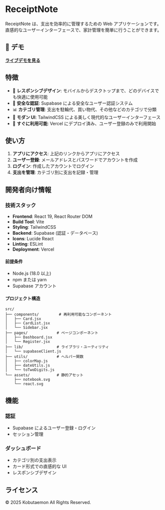 # ReceiptNote

ReceiptNote は、支出を効率的に管理するための Web アプリケーションです。直感的なユーザーインターフェースで、家計管理を簡単に行うことができます。

## 🚀 デモ

[**ライブデモを見る**](https://receipt-note.vercel.app/)

## 特徴

- 📱 **レスポンシブデザイン**: モバイルからデスクトップまで、どのデバイスでも快適に使用可能
- 🔐 **安全な認証**: Supabase による安全なユーザー認証システム
- 📊 **カテゴリ管理**: 支出を駐輪代、買い物代、その他などのカテゴリで分類
- 🎨 **モダン UI**: TailwindCSS による美しく現代的なユーザーインターフェース
- 🚀 **すぐに利用可能**: Vercel にデプロイ済み、ユーザー登録のみで利用開始

## 使い方

1. **アプリにアクセス**: 上記のリンクからアプリにアクセス
2. **ユーザー登録**: メールアドレスとパスワードでアカウントを作成
3. **ログイン**: 作成したアカウントでログイン
4. **支出を管理**: カテゴリ別に支出を記録・管理

## 開発者向け情報

### 技術スタック

- **Frontend**: React 19, React Router DOM
- **Build Tool**: Vite
- **Styling**: TailwindCSS
- **Backend**: Supabase (認証・データベース)
- **Icons**: Lucide React
- **Linting**: ESLint
- **Deployment**: Vercel

#### 前提条件

- Node.js (18.0 以上)
- npm または yarn
- Supabase アカウント

#### プロジェクト構造

```
src/
├── components/         # 再利用可能なコンポーネント
│   ├── Card.jsx
│   ├── CardList.jsx
│   └── Sidebar.jsx
├── pages/             # ページコンポーネント
│   ├── Dashboard.jsx
│   └── Register.jsx
├── lib/               # ライブラリ・ユーティリティ
│   └── supabaseClient.js
├── utils/             # ヘルパー関数
│   ├── colorMap.js
│   ├── dateUtils.js
│   └── toTwoDigits.js
└── assets/            # 静的アセット
    ├── notebook.svg
    └── react.svg
```

## 機能

### 認証

- Supabase によるユーザー登録・ログイン
- セッション管理

### ダッシュボード

- カテゴリ別の支出表示
- カード形式での直感的な UI
- レスポンシブデザイン

## ライセンス

© 2025 Kobutaemon All Rights Reserved.
